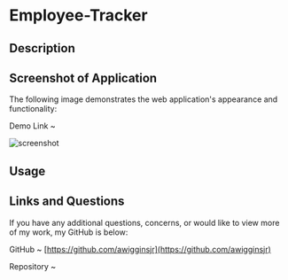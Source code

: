 # Employee-Tracker

## Description

## Screenshot of Application

The following image demonstrates the web application's appearance and functionality:

Demo Link ~ []()

![screenshot]()

## Usage

## Links and Questions

If you have any additional questions, concerns, or would like to view more of my work, my GitHub is below:

GitHub ~ [https://github.com/awigginsjr](https://github.com/awigginsjr)

Repository ~ []()
